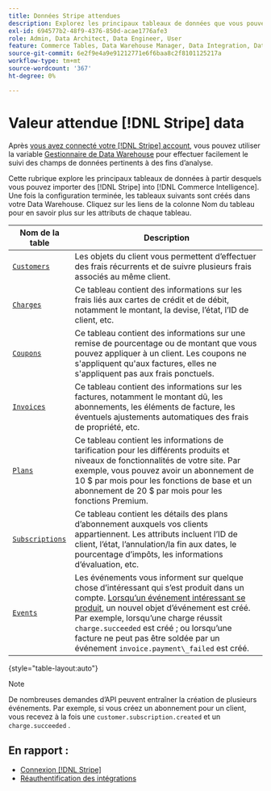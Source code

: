 ```yaml
---
title: Données Stripe attendues
description: Explorez les principaux tableaux de données que vous pouvez importer depuis Stripe dans Commerce Intelligence.
exl-id: 694577b2-48f9-4376-850d-acae1776afe3
role: Admin, Data Architect, Data Engineer, User
feature: Commerce Tables, Data Warehouse Manager, Data Integration, Data Import/Export
source-git-commit: 6e2f9e4a9e91212771e6f6baa8c2f8101125217a
workflow-type: tm+mt
source-wordcount: '367'
ht-degree: 0%

---
```


# Valeur attendue [!DNL Stripe] data

Après [vous avez connecté votre [!DNL Stripe] account](../integrations/stripe.md), vous pouvez utiliser la variable [Gestionnaire de Data Warehouse](../../../data-analyst/data-warehouse-mgr/tour-dwm.md) pour effectuer facilement le suivi des champs de données pertinents à des fins d’analyse.

Cette rubrique explore les principaux tableaux de données à partir desquels vous pouvez importer des [!DNL Stripe] into [!DNL Commerce Intelligence]. Une fois la configuration terminée, les tableaux suivants sont créés dans votre Data Warehouse. Cliquez sur les liens de la colonne Nom du tableau pour en savoir plus sur les attributs de chaque tableau.

| **Nom de la table** | **Description** |
|-----|-----|
| [`Customers`](https://stripe.com/docs/sources/customers) | Les objets du client vous permettent d’effectuer des frais récurrents et de suivre plusieurs frais associés au même client. |
| [`Charges`](https://stripe.com/docs/payments/payment-intents/migration/charges) | Ce tableau contient des informations sur les frais liés aux cartes de crédit et de débit, notamment le montant, la devise, l’état, l’ID de client, etc. |
| [`Coupons`](https://stripe.com/docs/api/coupons/object) | Ce tableau contient des informations sur une remise de pourcentage ou de montant que vous pouvez appliquer à un client. Les coupons ne s&#39;appliquent qu&#39;aux factures, elles ne s&#39;appliquent pas aux frais ponctuels. |
| [`Invoices`](https://stripe.com/docs/billing/migration/invoice-states) | Ce tableau contient des informations sur les factures, notamment le montant dû, les abonnements, les éléments de facture, les éventuels ajustements automatiques des frais de propriété, etc. |
| [`Plans`](https://stripe.com/docs/api/plans/object) | Ce tableau contient les informations de tarification pour les différents produits et niveaux de fonctionnalités de votre site. Par exemple, vous pouvez avoir un abonnement de 10 $ par mois pour les fonctions de base et un abonnement de 20 $ par mois pour les fonctions Premium. |
| [`Subscriptions`](https://stripe.com/docs/api/subscriptions/object) | Ce tableau contient les détails des plans d’abonnement auxquels vos clients appartiennent. Les attributs incluent l’ID de client, l’état, l’annulation/la fin aux dates, le pourcentage d’impôts, les informations d’évaluation, etc. |
| [`Events`](https://stripe.com/docs/development/dashboard/events) | Les événements vous informent sur quelque chose d’intéressant qui s’est produit dans un compte. [Lorsqu’un événement intéressant se produit](https://stripe.com/docs/api/events/types), un nouvel objet d’événement est créé. Par exemple, lorsqu’une charge réussit `charge.succeeded` est créé ; ou lorsqu’une facture ne peut pas être soldée par un événement `invoice.payment\_failed` est créé. |

{style="table-layout:auto"}

>[!NOTE]
>
>De nombreuses demandes d’API peuvent entraîner la création de plusieurs événements. Par exemple, si vous créez un abonnement pour un client, vous recevez à la fois une `customer.subscription.created` et un  `charge.succeeded` .

## En rapport :

* [Connexion [!DNL Stripe]](../integrations/stripe.md)
* [Réauthentification des intégrations](https://experienceleague.adobe.com/docs/commerce-knowledge-base/kb/how-to/mbi-reauthenticating-integrations.html)

